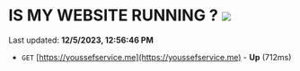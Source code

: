 # IS MY WEBSITE RUNNING ? [![](https://img.shields.io/static/v1?label=Sponsor&message=%E2%9D%A4&logo=GitHub&color=%23fe8e86)](https://github.com/sponsors/<username>)

Last updated: **12/5/2023, 12:56:46 PM**

- `GET` [https://youssefservice.me](https://youssefservice.me) - **Up** (712ms)
